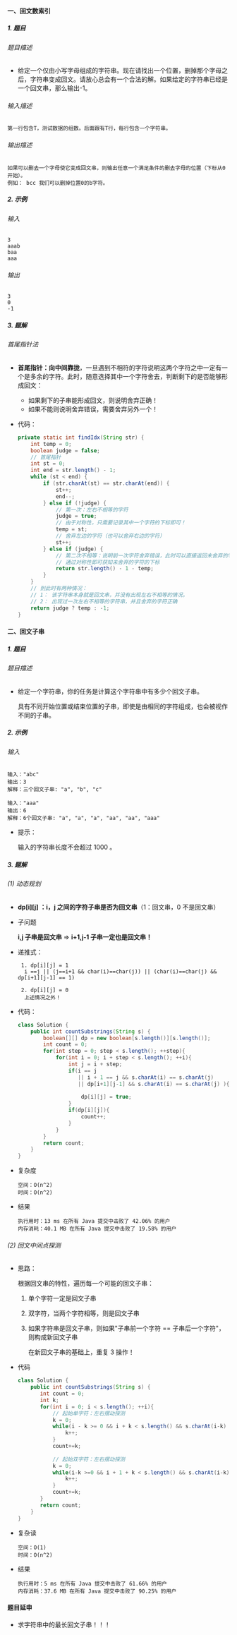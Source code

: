 #### 一、回文数索引

##### 1. 题目

###### 题目描述

+ 给定一个仅由小写字母组成的字符串。现在请找出一个位置，删掉那个字母之后，字符串变成回文。请放心总会有一个合法的解。如果给定的字符串已经是一个回文串，那么输出-1。

###### 输入描述

```
第一行包含T，测试数据的组数。后面跟有T行，每行包含一个字符串。
```

###### 输出描述

```
如果可以删去一个字母使它变成回文串，则输出任意一个满足条件的删去字母的位置（下标从0开始）。
例如： bcc 我们可以删掉位置0的b字符。
```

##### 2. 示例

###### 输入

```
3
aaab
baa
aaa
```

###### 输出

```
3
0
-1
```

##### 3. 题解

###### 首尾指针法

+ **首尾指针：向中间靠拢**，一旦遇到不相符的字符说明这两个字符之中一定有一个是多余的字符。此时，随意选择其中一个字符舍去，判断剩下的是否能够形成回文：

  + 如果剩下的子串能形成回文，则说明舍弃正确！
  + 如果不能则说明舍弃错误，需要舍弃另外一个！

+ 代码：

  ```java
  private static int findIdx(String str) {
      int temp = 0;
      boolean judge = false;
      // 首尾指针
      int st = 0;
      int end = str.length() - 1;
      while (st < end) {
          if (str.charAt(st) == str.charAt(end)) {
              st++;
              end--;
          } else if (!judge) {
              // 第一次：左右不相等的字符
              judge = true;
              // 由于对称性，只需要记录其中一个字符的下标即可！
              temp = st;
              // 舍弃左边的字符（也可以舍弃右边的字符）
              st++;
          } else if (judge) {
              // 第二次不相等：说明前一次字符舍弃错误，此时可以直接返回未舍弃的字符的下标
              // 通过对称性即可获知未舍弃的字符的下标
              return str.length() - 1 - temp;
          }
      }
      // 到此时有两种情况：
      // 1： 该字符串本身就是回文串，并没有出现左右不相等的情况。
      // 2： 出现过一次左右不相等的字符串，并且舍弃的字符正确
      return judge ? temp : -1;
  }
  ```

#### 二、回文子串

##### 1. 题目

###### 题目描述

+ 给定一个字符串，你的任务是计算这个字符串中有多少个回文子串。

  具有不同开始位置或结束位置的子串，即使是由相同的字符组成，也会被视作不同的子串。

##### 2. 示例

###### 输入

```
输入："abc"
输出：3
解释：三个回文子串: "a", "b", "c"

输入："aaa"
输出：6
解释：6个回文子串: "a", "a", "a", "aa", "aa", "aaa"
```

+ 提示：

  输入的字符串长度不会超过 1000 。

##### 3. 题解

###### (1) 动态规划

+ **dp\[i][j] ：i，j 之间的字符子串是否为回文串**（1：回文串，0 不是回文串）

+ 子问题

  **i,j 子串是回文串**  => **i+1,j-1 子串一定也是回文串！**

+ 递推式：

  ```
   1. dp[i][j] = 1
   	i ==j || (j==i+1 && char(i)==char(j)) || (char(i)==char(j) && dp[i+1][j-1] == 1)
   	
   2. dp[i][j] = 0
   	上述情况之外！
  ```

+ 代码：

  ```java
  class Solution {
      public int countSubstrings(String s) {
          boolean[][] dp = new boolean[s.length()][s.length()];
          int count = 0;
          for(int step = 0; step < s.length(); ++step){
              for(int i = 0; i + step < s.length(); ++i){
                  int j = i + step;
                  if(i == j 
                     || i + 1 == j && s.charAt(i) == s.charAt(j) 
                     || dp[i+1][j-1] && s.charAt(i) == s.charAt(j) ){
                      
                      dp[i][j] = true;
                  }
                  if(dp[i][j]){
                      count++;
                  }
              }
          }
          return count;
      }
  }
  ```

+ 复杂度

  ```
  空间：O(n^2)
  时间：O(n^2)
  ```

+ 结果

  ```
  执行用时：13 ms 在所有 Java 提交中击败了 42.06% 的用户
  内存消耗：40.1 MB 在所有 Java 提交中击败了 19.58% 的用户
  ```

  

###### (2) 回文中间点探测

+ 思路：

  根据回文串的特性，遍历每一个可能的回文子串：

  1. 单个字符一定是回文子串

  2. 双字符，当两个字符相等，则是回文子串

  3. 如果字符串是回文子串，则如果"子串前一个字符 == 子串后一个字符"，则构成新回文子串

     在新回文子串的基础上，重复 3 操作！

+ 代码

  ```java
  class Solution {
      public int countSubstrings(String s) {
         int count = 0;
         int k;
         for(int i = 0; i < s.length(); ++i){
             // 起始单字符：左右摆动探测
             k = 0;
             while(i - k >= 0 && i + k < s.length() && s.charAt(i-k) == s.charAt(i+k)){
                 k++;
             }
             count+=k;
             
             // 起始双字符：左右摆动探测
             k = 0;
             while(i-k >=0 && i + 1 + k < s.length() && s.charAt(i-k) == s.charAt(i+1+k)){
                 k++;
             }
             count+=k;
         }
         return count;
      }
  }
  ```

+ 复杂读

  ```
  空间：O(1)
  时间：O(n^2)
  ```

+ 结果

  ```
  执行用时：5 ms 在所有 Java 提交中击败了 61.66% 的用户
  内存消耗：37.6 MB 在所有 Java 提交中击败了 90.25% 的用户
  ```

#### 题目延申

+ 求字符串中的最长回文子串！！！
